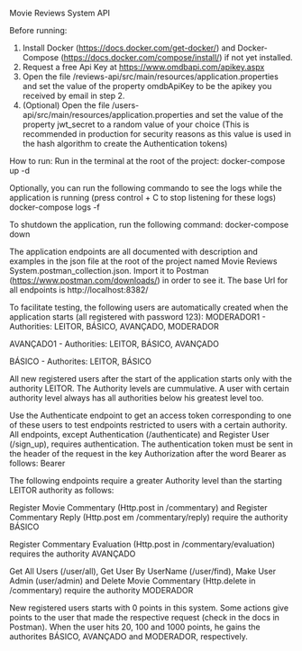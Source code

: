 Movie Reviews System API

Before running:
1) Install Docker (https://docs.docker.com/get-docker/) and Docker-Compose (https://docs.docker.com/compose/install/) if not yet installed.
2) Request a free Api Key at https://www.omdbapi.com/apikey.aspx
3) Open the file /reviews-api/src/main/resources/application.properties and set the value of the property omdbApiKey to be the apikey you received by email in step 2.
4) (Optional) Open the file /users-api/src/main/resources/application.properties and set the value of the property jwt_secret to a random value of your choice (This is recommended in production for security reasons as this value is used in the hash algorithm to create the Authentication tokens)

How to run:
Run in the terminal at the root of the project:
docker-compose up -d

Optionally, you can run the following commando to see the logs while the application is running (press control + C to stop listening for these logs)
docker-compose logs -f

To shutdown the application, run the following command:
docker-compose down

The application endpoints are all documented with description and examples in the json file at the root of the project named Movie Reviews System.postman_collection.json.
Import it to Postman (https://www.postman.com/downloads/) in order to see it.
The base Url for all endpoints is http://localhost:8382/

To facilitate testing, the following users are automatically created when the application starts (all registered with password 123):
MODERADOR1  - Authorities: LEITOR, BÁSICO, AVANÇADO, MODERADOR

AVANÇADO1   - Authorities: LEITOR, BÁSICO, AVANÇADO

BÁSICO      - Authorites: LEITOR, BÁSICO

All new registered users after the start of the application starts only with the authority LEITOR. The Authority levels are cummulative. A user with certain authority level always has all authorities below his greatest level too.

Use the Authenticate endpoint to get an access token corresponding to one of these users to test endpoints restricted to users with a certain authority.
All endpoints, except Authentication (/authenticate) and Register User (/sign_up), requires authentication. The authentication token must be sent in the header of the request in the key Authorization after the word Bearer as follows: Bearer <token>

The following endpoints require a greater Authority level than the starting LEITOR authority as follows:

Register Movie Commentary (Http.post in /commentary) and Register Commentary Reply (Http.post em /commentary/reply) require the authority BÁSICO

Register Commentary Evaluation (Http.post in /commentary/evaluation) requires the authority AVANÇADO

Get All Users (/user/all), Get User By UserName (/user/find), Make User Admin (user/admin) and Delete Movie Commentary (Http.delete in /commentary) require the authority MODERADOR

New registered users starts with 0 points in this system. Some actions give points to the user that made the respective request (check in the docs in Postman). When the user hits 20, 100 and 1000 points, he gains the authorites BÁSICO, AVANÇADO and MODERADOR, respectively.
